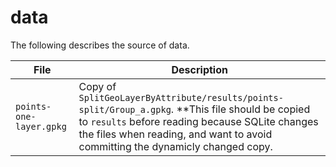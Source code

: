 # data #

The following describes the source of data.

| **File** | **Description** |
| -- | -- |
| `points-one-layer.gpkg` | Copy of `SplitGeoLayerByAttribute/results/points-split/Group_a.gpkg`.  **This file should be copied to `results` before reading because SQLite changes the files when reading, and want to avoid committing the dynamicly changed copy. |
